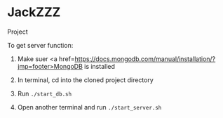 # JackZZZ
Project

To get server function:

1. Make suer <a href=https://docs.mongodb.com/manual/installation/?jmp=footer>MongoDB</a> is installed

2. In terminal, cd into the cloned project directory

3. Run `./start_db.sh`

4. Open another terminal and run `./start_server.sh`
